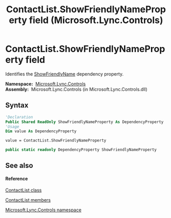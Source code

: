 ﻿---
title: ContactList.ShowFriendlyNameProperty field (Microsoft.Lync.Controls)
TOCTitle: ShowFriendlyNameProperty field
ms:assetid: F:Microsoft.Lync.Controls.ContactList.ShowFriendlyNameProperty_DI_3_UC_OCS14MrefLyncWPF
ms:mtpsurl: https://msdn.microsoft.com/en-us/library/microsoft.lync.controls.contactlist.showfriendlynameproperty_di_3_uc_ocs14mreflyncwpf(v=office.15)
ms:contentKeyID: 48601183
ms.date: 07/28/2014
mtps_version: v=office.15
f1_keywords:
- Microsoft.Lync.Controls.ContactList.ShowFriendlyNameProperty
dev_langs:
- CSharp
- JScript
- VB
- other
---

# ContactList.ShowFriendlyNameProperty field

Identifies the [ShowFriendlyName](contactlist-showfriendlyname-property-microsoft-lync-controls_1.md) dependency property.

**Namespace:**  [Microsoft.Lync.Controls](microsoft-lync-controls-namespace_1.md)  
**Assembly:**  Microsoft.Lync.Controls (in Microsoft.Lync.Controls.dll)

## Syntax

``` vb
'Declaration
Public Shared ReadOnly ShowFriendlyNameProperty As DependencyProperty
'Usage
Dim value As DependencyProperty

value = ContactList.ShowFriendlyNameProperty
```

``` csharp
public static readonly DependencyProperty ShowFriendlyNameProperty
```

## See also

#### Reference

[ContactList class](contactlist-class-microsoft-lync-controls_1.md)

[ContactList members](contactlist-members-microsoft-lync-controls_1.md)

[Microsoft.Lync.Controls namespace](microsoft-lync-controls-namespace_1.md)

